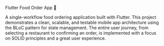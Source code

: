 Flutter Food Order App 🍕

A single-workflow food ordering application built with Flutter. This project demonstrates a clean, scalable, and testable mobile app architecture using the BLoC pattern for state management. The entire user journey, from selecting a restaurant to confirming an order, is implemented with a focus on SOLID principles and a great user experience.
